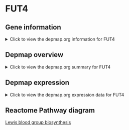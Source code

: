 <h1>FUT4</h1>

<h2>Gene information</h2>
<details>
  <summary>Click to view the depmap.org information for FUT4</summary>
  <iframe src="https://depmap.org/portal/gene/FUT4?tab=about" style="border:none;width:100%;height:800px"></iframe>
</details>

<h2>Depmap overview</h2>
<details>
  <summary>Click to view the depmap.org summary for FUT4</summary>
  <iframe src="https://depmap.org/portal/gene/FUT4?tab=overview" style="border:none;width:100%;height:800px"></iframe>
</details>

<h2>Depmap expression</h2>
<details>
  <summary>Click to view the depmap.org expression data for FUT4</summary>
  <iframe src="https://depmap.org/portal/gene/FUT4?tab=characterization" style="border:none;width:100%;height:800px"></iframe>
</details>



<h2>Reactome Pathway diagram</h2>
<a href="https://reactome.org/PathwayBrowser/#/R-HSA-9037629" target="_BLANK">Lewis blood group biosynthesis</a>



